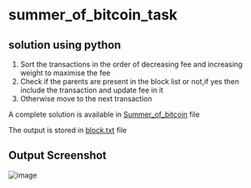 # summer_of_bitcoin_task

## solution using python 



1. Sort the transactions in the order of decreasing fee and increasing weight to maximise the fee
2. Check if the parents are present in the block list or not,if yes then include the transaction and update fee in it
3. Otherwise move to the next transaction

A complete solution is available in [Summer_of_bitcoin](https://github.com/anjali481/summer_of_bitcoin_task/blob/main/Summer_of_bitcoin.ipynb) file

The output is stored in [block.txt](https://github.com/anjali481/summer_of_bitcoin_task/blob/main/Summer_of_bitcoin.ipynb) file






## Output Screenshot


![image](https://user-images.githubusercontent.com/55936581/122632854-07b70f80-d0f3-11eb-8086-23c35f761b2e.png)





